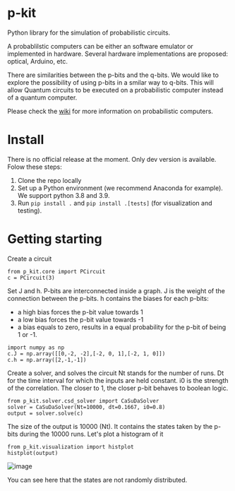# p-kit
Python library for the simulation of probabilistic circuits.

A probablilstic computers can be either an software emulator or implemented in hardware. Several hardware implementations are proposed: optical, Arduino, etc. 

There are similarities between the p-bits and the q-bits. We would like to explore the possibility of using p-bits in a smilar way to q-bits. This will allow Quantum circuits to be executed on a probabilistic computer instead of a quantum computer.

Please check the [wiki](https://github.com/IBM/p-kit/wiki) for more information on probabilistic computers.

# Install

There is no official release at the moment. Only dev version is available.
Folow these steps:

1. Clone the repo locally
2. Set up a Python environment (we recommend Anaconda for example). We support python 3.8 and 3.9.
3. Run `pip install .` and `pip install .[tests]` (for visualization and testing).

# Getting starting

Create a circuit

```
from p_kit.core import PCircuit
c = PCircuit(3)
```

Set J and h. P-bits are interconnected inside a graph.
J is the weight of the connection between the p-bits.
h contains the biases for each p-bits:
- a high bias forces the p-bit value towards 1
- a low bias forces the p-bit value towards -1
- a bias equals to zero, results in a equal probability for the p-bit of being 1 or -1.

```
import numpy as np
c.J = np.array([[0,-2, -2],[-2, 0, 1],[-2, 1, 0]])
c.h = np.array([2,-1,-1])
```

Create a solver, and solves the circuit
Nt stands for the number of runs.
Dt for the time interval for which the inputs are held constant.
i0 is the strength of the correlation. The closer to 1, the closer p-bit behaves to boolean logic. 

```
from p_kit.solver.csd_solver import CaSuDaSolver
solver = CaSuDaSolver(Nt=10000, dt=0.1667, i0=0.8)
output = solver.solve(c)
```

The size of the output is 10000 (Nt).
It contains the states taken by the p-bits during the 10000 runs.
Let's plot a histogram of it

```
from p_kit.visualization import histplot
histplot(output)
```

![image](https://github.com/IBM/p-kit/assets/6229031/7988ba75-3f37-4f14-ab31-05c7659619a2)

You can see here that the states are not randomly distributed.


